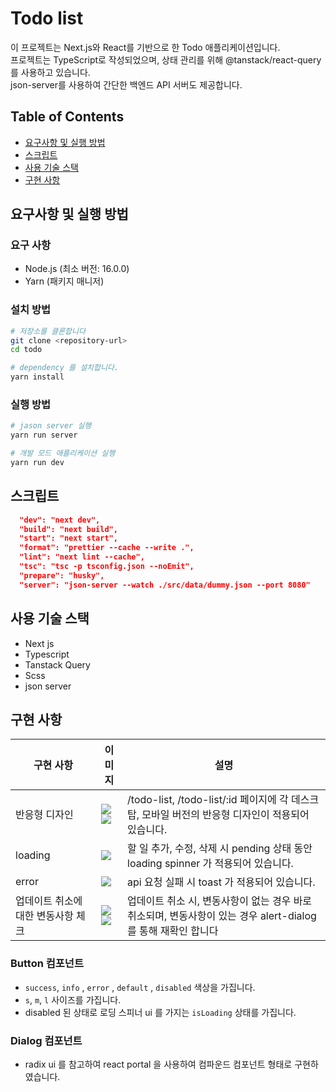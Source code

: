 # Todo list

이 프로젝트는 Next.js와 React를 기반으로 한 Todo 애플리케이션입니다. \
프로젝트는 TypeScript로 작성되었으며, 상태 관리를 위해 @tanstack/react-query를 사용하고 있습니다. \
json-server를 사용하여 간단한 백엔드 API 서버도 제공합니다.

## Table of Contents

- [요구사항 및 실행 방법](#요구사항_및_실행_방법)
- [스크립트](#스크립트)
- [사용 기술 스택](#사용_기술_스택)
- [구현 사항](#구현_사항)

## 요구사항 및 실행 방법

### 요구 사항

- Node.js (최소 버전: 16.0.0)
- Yarn (패키지 매니저)

### 설치 방법

```bash
# 저장소를 클론합니다
git clone <repository-url>
cd todo

# dependency 를 설치합니다.
yarn install
```

### 실행 방법

```bash
# jason server 실행
yarn run server

# 개발 모드 애플리케이션 실행
yarn run dev
```

## 스크립트

```json
  "dev": "next dev",
  "build": "next build",
  "start": "next start",
  "format": "prettier --cache --write .",
  "lint": "next lint --cache",
  "tsc": "tsc -p tsconfig.json --noEmit",
  "prepare": "husky",
  "server": "json-server --watch ./src/data/dummy.json --port 8080"
```

## 사용 기술 스택

- Next js
- Typescript
- Tanstack Query
- Scss
- json server

## 구현 사항

| 구현 사항                          | 이미지                                                            | 설명                                                                                                          |
| ---------------------------------- | ----------------------------------------------------------------- | ------------------------------------------------------------------------------------------------------------- |
| 반응형 디자인                      | ![](https://ifh.cc/g/ggGmog.jpg) ![](https://ifh.cc/g/vFfqKY.png) | /todo-list, /todo-list/:id 페이지에 각 데스크탑, 모바일 버전의 반응형 디자인이 적용되어 있습니다.             |
| loading                            | ![](https://ifh.cc/g/OqvgA7.png)                                  | 할 일 추가, 수정, 삭제 시 pending 상태 동안 loading spinner 가 적용되어 있습니다.                             |
| error                              | ![](https://ifh.cc/g/lG0lDa.jpg)                                  | api 요청 실패 시 toast 가 적용되어 있습니다.                                                                  |
| 업데이트 취소에 대한 변동사항 체크 | ![](https://ifh.cc/g/k3Nnrk.png) ![](https://ifh.cc/g/ck2pO8.png) | 업데이트 취소 시, 변동사항이 없는 경우 바로 취소되며, 변동사항이 있는 경우 alert-dialog 를 통해 재확인 합니다 |

### Button 컴포넌트

- `success`, `info` , `error` , `default` , `disabled` 색상을 가집니다.
- `s`, `m`, `l` 사이즈를 가집니다.
- disabled 된 상태로 로딩 스피너 ui 를 가지는 `isLoading` 상태를 가집니다.

### Dialog 컴포넌트

- radix ui 를 참고하여 react portal 을 사용하여 컴파운드 컴포넌트 형태로 구현하였습니다.
